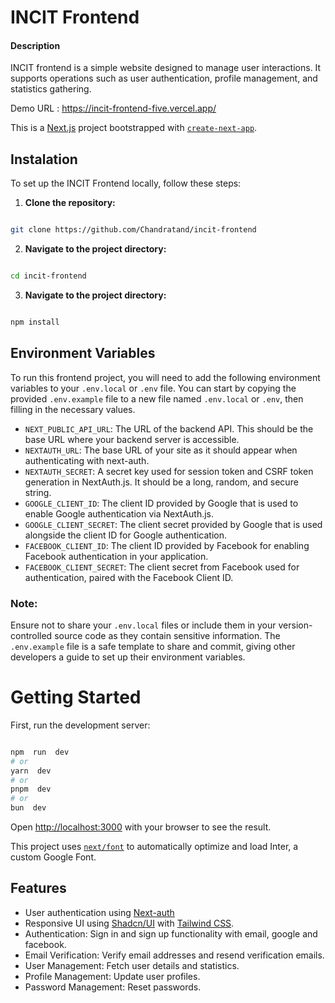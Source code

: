 # INCIT Frontend

#### Description

INCIT frontend is a simple website designed to manage user interactions. It supports operations such as user authentication, profile management, and statistics gathering.

Demo URL : https://incit-frontend-five.vercel.app/

This is a [Next.js](https://nextjs.org/) project bootstrapped with [`create-next-app`](https://github.com/vercel/next.js/tree/canary/packages/create-next-app).

## Instalation

To set up the INCIT Frontend locally, follow these steps:

1.  **Clone the repository:**

```bash

git clone https://github.com/Chandratand/incit-frontend

```

2.  **Navigate to the project directory:**

```bash

cd incit-frontend

```

3.  **Navigate to the project directory:**

```bash

npm install

```

## Environment Variables

To run this frontend project, you will need to add the following environment variables to your `.env.local` or `.env` file. You can start by copying the provided `.env.example` file to a new file named `.env.local` or `.env`, then filling in the necessary values.

- `NEXT_PUBLIC_API_URL`: The URL of the backend API. This should be the base URL where your backend server is accessible.
- `NEXTAUTH_URL`: The base URL of your site as it should appear when authenticating with next-auth.
- `NEXTAUTH_SECRET`: A secret key used for session token and CSRF token generation in NextAuth.js. It should be a long, random, and secure string.
- `GOOGLE_CLIENT_ID`: The client ID provided by Google that is used to enable Google authentication via NextAuth.js.
- `GOOGLE_CLIENT_SECRET`: The client secret provided by Google that is used alongside the client ID for Google authentication.
- `FACEBOOK_CLIENT_ID`: The client ID provided by Facebook for enabling Facebook authentication in your application.
- `FACEBOOK_CLIENT_SECRET`: The client secret from Facebook used for authentication, paired with the Facebook Client ID.

### Note:

Ensure not to share your `.env.local` files or include them in your version-controlled source code as they contain sensitive information. The `.env.example` file is a safe template to share and commit, giving other developers a guide to set up their environment variables.

# Getting Started

First, run the development server:

```bash

npm  run  dev
# or
yarn  dev
# or
pnpm  dev
# or
bun  dev

```

Open [http://localhost:3000](http://localhost:3000) with your browser to see the result.

This project uses [`next/font`](https://nextjs.org/docs/basic-features/font-optimization) to automatically optimize and load Inter, a custom Google Font.

## Features

- User authentication using [Next-auth](https://next-auth.js.org/)
- Responsive UI using [Shadcn/UI](https://ui.shadcn.com/) with [Tailwind CSS](https://tailwindcss.com/).
- Authentication: Sign in and sign up functionality with email, google and facebook.
- Email Verification: Verify email addresses and resend verification emails.
- User Management: Fetch user details and statistics.
- Profile Management: Update user profiles.
- Password Management: Reset passwords.
